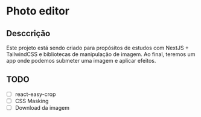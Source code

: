 # Photo editor

## Desccrição

Este projeto está sendo criado para propósitos de estudos com NextJS + TailwindCSS e bibliotecas de manipulação de imagem. Ao final, teremos um app onde podemos submeter uma imagem e aplicar efeitos.

## TODO

- [ ] react-easy-crop
- [ ] CSS Masking
- [ ] Download da imagem